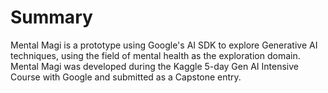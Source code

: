 # Summary
Mental Magi is a prototype using Google's AI SDK to explore Generative AI techniques, using the field of mental health as the exploration domain. 
Mental Magi was developed during the Kaggle 5-day Gen AI Intensive Course with Google and submitted as a Capstone entry.
